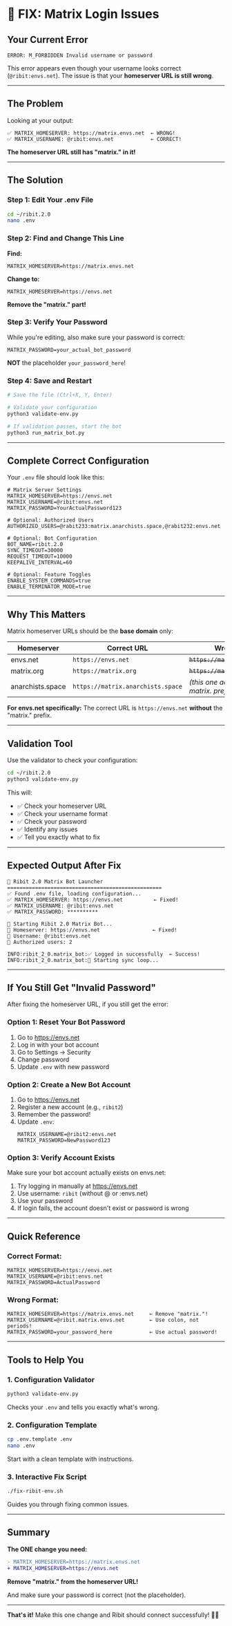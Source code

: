 # 🚨 FIX: Matrix Login Issues

## Your Current Error

```
ERROR: M_FORBIDDEN Invalid username or password
```

This error appears even though your username looks correct (`@ribit:envs.net`). The issue is that your **homeserver URL is still wrong**.

---

## The Problem

Looking at your output:

```
✅ MATRIX_HOMESERVER: https://matrix.envs.net  ← WRONG!
✅ MATRIX_USERNAME: @ribit:envs.net            ← CORRECT!
```

**The homeserver URL still has "matrix." in it!**

---

## The Solution

### **Step 1: Edit Your .env File**

```bash
cd ~/ribit.2.0
nano .env
```

### **Step 2: Find and Change This Line**

**Find:**
```env
MATRIX_HOMESERVER=https://matrix.envs.net
```

**Change to:**
```env
MATRIX_HOMESERVER=https://envs.net
```

**Remove the "matrix." part!**

### **Step 3: Verify Your Password**

While you're editing, also make sure your password is correct:

```env
MATRIX_PASSWORD=your_actual_bot_password
```

**NOT** the placeholder `your_password_here`!

### **Step 4: Save and Restart**

```bash
# Save the file (Ctrl+X, Y, Enter)

# Validate your configuration
python3 validate-env.py

# If validation passes, start the bot
python3 run_matrix_bot.py
```

---

## Complete Correct Configuration

Your `.env` file should look like this:

```env
# Matrix Server Settings
MATRIX_HOMESERVER=https://envs.net
MATRIX_USERNAME=@ribit:envs.net
MATRIX_PASSWORD=YourActualPassword123

# Optional: Authorized Users
AUTHORIZED_USERS=@rabit233:matrix.anarchists.space,@rabit232:envs.net

# Optional: Bot Configuration
BOT_NAME=ribit.2.0
SYNC_TIMEOUT=30000
REQUEST_TIMEOUT=10000
KEEPALIVE_INTERVAL=60

# Optional: Feature Toggles
ENABLE_SYSTEM_COMMANDS=true
ENABLE_TERMINATOR_MODE=true
```

---

## Why This Matters

Matrix homeserver URLs should be the **base domain** only:

| Homeserver | Correct URL | Wrong URL |
|------------|-------------|-----------|
| envs.net | `https://envs.net` | ~~`https://matrix.envs.net`~~ |
| matrix.org | `https://matrix.org` | ~~`https://matrix.matrix.org`~~ |
| anarchists.space | `https://matrix.anarchists.space` | *(this one actually uses matrix. prefix)* |

**For envs.net specifically:** The correct URL is `https://envs.net` **without** the "matrix." prefix.

---

## Validation Tool

Use the validator to check your configuration:

```bash
cd ~/ribit.2.0
python3 validate-env.py
```

This will:
- ✅ Check your homeserver URL
- ✅ Check your username format
- ✅ Check your password
- ✅ Identify any issues
- ✅ Tell you exactly what to fix

---

## Expected Output After Fix

```
🤖 Ribit 2.0 Matrix Bot Launcher
==================================================
✅ Found .env file, loading configuration...
✅ MATRIX_HOMESERVER: https://envs.net          ← Fixed!
✅ MATRIX_USERNAME: @ribit:envs.net
✅ MATRIX_PASSWORD: **********

🚀 Starting Ribit 2.0 Matrix Bot...
📡 Homeserver: https://envs.net                 ← Fixed!
👤 Username: @ribit:envs.net
🔐 Authorized users: 2

INFO:ribit_2_0.matrix_bot:✅ Logged in successfully  ← Success!
INFO:ribit_2_0.matrix_bot:🔄 Starting sync loop...
```

---

## If You Still Get "Invalid Password"

After fixing the homeserver URL, if you still get the error:

### **Option 1: Reset Your Bot Password**

1. Go to https://envs.net
2. Log in with your bot account
3. Go to Settings → Security
4. Change password
5. Update `.env` with new password

### **Option 2: Create a New Bot Account**

1. Go to https://envs.net
2. Register a new account (e.g., `ribit2`)
3. Remember the password!
4. Update `.env`:
   ```env
   MATRIX_USERNAME=@ribit2:envs.net
   MATRIX_PASSWORD=NewPassword123
   ```

### **Option 3: Verify Account Exists**

Make sure your bot account actually exists on envs.net:

1. Try logging in manually at https://envs.net
2. Use username: `ribit` (without @ or :envs.net)
3. Use your password
4. If login fails, the account doesn't exist or password is wrong

---

## Quick Reference

### **Correct Format:**
```env
MATRIX_HOMESERVER=https://envs.net
MATRIX_USERNAME=@ribit:envs.net
MATRIX_PASSWORD=ActualPassword
```

### **Wrong Format:**
```env
MATRIX_HOMESERVER=https://matrix.envs.net     ← Remove "matrix."!
MATRIX_USERNAME=@ribit.matrix.envs.net        ← Use colon, not periods!
MATRIX_PASSWORD=your_password_here            ← Use actual password!
```

---

## Tools to Help You

### **1. Configuration Validator**
```bash
python3 validate-env.py
```
Checks your `.env` and tells you exactly what's wrong.

### **2. Configuration Template**
```bash
cp .env.template .env
nano .env
```
Start with a clean template with instructions.

### **3. Interactive Fix Script**
```bash
./fix-ribit-env.sh
```
Guides you through fixing common issues.

---

## Summary

**The ONE change you need:**

```diff
- MATRIX_HOMESERVER=https://matrix.envs.net
+ MATRIX_HOMESERVER=https://envs.net
```

**Remove "matrix." from the homeserver URL!**

And make sure your password is correct (not the placeholder).

---

**That's it!** Make this one change and Ribit should connect successfully! 🤖✨
